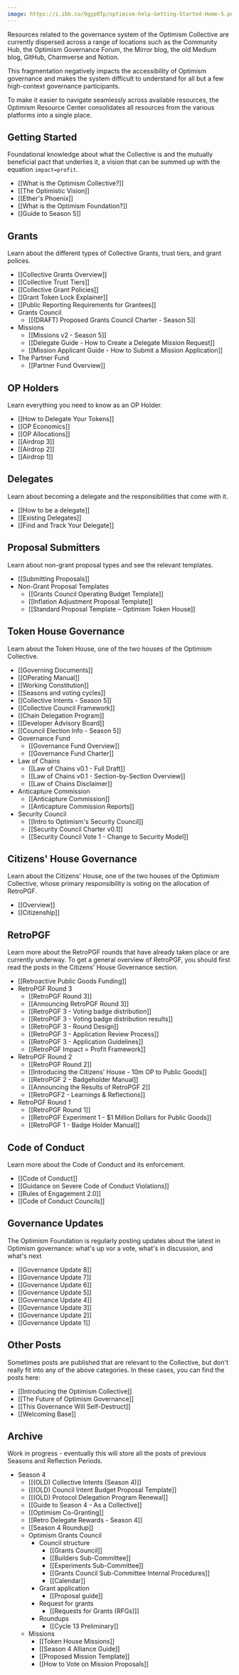 ```yaml
---
image: https://i.ibb.co/9gyp0Tp/optimism-help-Getting-Started-Home-5.png
---
```

Resources related to the governance system of the Optimism Collective are currently dispersed across a range of locations such as the Community Hub,  the Optimism Governance Forum, the Mirror blog, the old Medium blog, GitHub, Charmverse and Notion.

This fragmentation negatively impacts the accessibility of Optimism governance and makes the system difficult to understand for all but a few high-context governance participants.

To make it easier to navigate seamlessly across available resources, the Optimism Resource Center consolidates all resources from the various platforms into a single place.

## Getting Started

Foundational knowledge about what the Collective is and the mutually beneficial pact that underlies it, a vision that can be summed up with the equation `impact=profit`.

- [[What is the Optimism Collective?]]
- [[The Optimistic Vision]]
- [[Ether's Phoenix]]
- [[What is the Optimism Foundation?]]
- [[Guide to Season 5]]

## Grants

Learn about the different types of Collective Grants, trust tiers, and grant polices.

- [[Collective Grants Overview]]
- [[Collective Trust Tiers]]
- [[Collective Grant Policies]]
- [[Grant Token Lock Explainer]]
- [[Public Reporting Requirements for Grantees]]
- Grants Council
   - [[(DRAFT) Proposed Grants Council Charter - Season 5]]
- Missions
   - [[Missions v2 - Season 5]]
   - [[Delegate Guide - How to Create a Delegate Mission Request]]
   - [[Mission Applicant Guide - How to Submit a Mission Application]]
- The Partner Fund
   - [[Partner Fund Overview]]

## OP Holders

Learn everything you need to know as an OP Holder.

- [[How to Delegate Your Tokens]]
- [[OP Economics]]
- [[OP Allocations]]
- [[Airdrop 3]]
- [[Airdrop 2]]
- [[Airdrop 1]]

## Delegates

Learn about becoming a delegate and the responsibilities that come with it.

- [[How to be a delegate]]
- [[Existing Delegates]]
- [[Find and Track Your Delegate]]

## Proposal Submitters

Learn about non-grant proposal types and see the relevant templates.

- [[Submitting Proposals]]
- Non-Grant Proposal Templates
    - [[Grants Council Operating Budget Template]]
    - [[Inflation Adjustment Proposal Template]]
    - [[Standard Proposal Template – Optimism Token House]]

## Token House Governance

Learn about the Token House, one of the two houses of the Optimism Collective.

- [[Governing Documents]]
- [[OPerating Manual]]
- [[Working Constitution]]
- [[Seasons and voting cycles]]
- [[Collective Intents - Season 5]]
- [[Collective Council Framework]]
- [[Chain Delegation Program]]
- [[Developer Advisory Board]]
- [[Council Election Info - Season 5]]
- Governance Fund
    - [[Governance Fund Overview]]
    - [[Governance Fund Charter]]
- Law of Chains
    - [[Law of Chains v0.1 - Full Draft]]
    - [[Law of Chains v0.1 - Section-by-Section Overview]]
    - [[Law of Chains Disclaimer]]
- Anticapture Commission
    - [[Anticapture Commission]]
    - [[Anticapture Commission Reports]]
- Security Council
    - [[Intro to Optimism's Security Council]]
    - [[Security Council Charter v0.1]]
    - [[Security Council Vote 1 - Change to Security Model]]
## Citizens' House Governance

Learn about the Citizens' House, one of the two houses of the Optimism Collective, whose primary responsibility is voting on the allocation of RetroPGF.

- [[Overview]]
- [[Citizenship]]

## RetroPGF

Learn more about the RetroPGF rounds that have already taken place or are currently underway. To get a general overview of RetroPGF, you should first read the posts in the Citizens' House Governance section.

- [[Retroactive Public Goods Funding]]
- RetroPGF Round 3
    - [[RetroPGF Round 3]]
    - [[Announcing RetroPGF Round 3]]
    - [[RetroPGF 3 -  Voting badge distribution]]
    - [[RetroPGF 3 - Voting badge distribution results]]
    - [[RetroPGF 3 - Round Design]]
    - [[RetroPGF 3 - Application Review Process]]
    - [[RetroPGF 3 - Application Guidelines]]
    - [[RetroPGF  Impact = Profit Framework]]
- RetroPGF Round 2
    - [[RetroPGF Round 2]]
    - [[Introducing the Citizens’ House - 10m OP to Public Goods]]
    - [[RetroPGF 2 - Badgeholder Manual]]
    - [[Announcing the Results of RetroPGF 2]]
    - [[RetroPGF2 - Learnings & Reflections]]
- RetroPGF Round 1
    - [[RetroPGF Round 1]]
    - [[RetroPGF Experiment 1 - $1 Million Dollars for Public Goods]]
    - [[RetroPGF 1 - Badge Holder Manual]]

## Code of Conduct

Learn more about the Code of Conduct and its enforcement.

- [[Code of Conduct]]
- [[Guidance on Severe Code of Conduct Violations]]
- [[Rules of Engagement 2.0]]
- [[Code of Conduct Councils]]

## Governance Updates

The Optimism Foundation is regularly posting updates about the latest in Optimism governance: what's up vor a vote, what's in discussion, and what's next

- [[Governance Update 8]]
- [[Governance Update 7]]
- [[Governance Update 6]]
- [[Governance Update 5]]
- [[Governance Update 4]]
- [[Governance Update 3]]
- [[Governance Update 2]]
- [[Governance Update 1]]

## Other Posts

Sometimes posts are published that are relevant to the Collective, but don't really fit into any of the above categories. In these cases, you can find the posts here:

- [[Introducing the Optimism Collective]]
- [[The Future of Optimism Governance]]
- [[This Governance Will Self-Destruct]]
- [[Welcoming Base]]

## Archive

Work in progress - eventually this will store all the posts of previous Seasons and Reflection Periods.

- Season 4
   - [[(OLD) Collective Intents (Season 4)]]
   - [[(OLD) Council Intent Budget Proposal Template]]
   - [[(OLD) Protocol Delegation Program Renewal]]
   - [[Guide to Season 4 - As a Collective]]
   - [[Optimism Co-Granting]]
   - [[Retro Delegate Rewards - Season 4]]
   - [[Season 4 Roundup]]
   - Optimism Grants Council
      -  Council structure
          - [[Grants Council]]
          - [[Builders Sub-Committee]]
          - [[Experiments Sub-Committee]]
          - [[Grants Council Sub-Committee Internal Procedures]]
          - [[Calendar]]          
      - Grant application
          - [[Proposal guide]]
      - Request for grants
          - [[Requests for Grants (RFGs)]]          
       - Roundups
          - [[Cycle 13 Preliminary]]
   - Missions
       - [[Token House Missions]]
       - [[Season 4 Alliance Guide]]
       - [[Proposed Mission Template]]
       - [[How to Vote on Mission Proposals]]
   